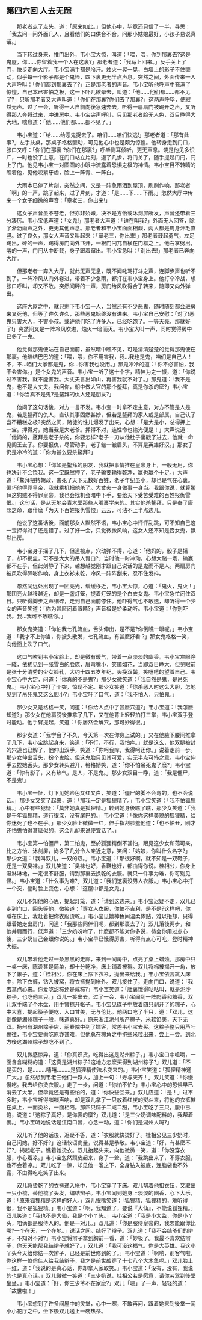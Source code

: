 ## 第四六回 人去无踪

　　那老者点了点头，道：「原来如此。」但他心中，毕竟还只信了一半，寻思：「我去问一问外面几人，且看他们的口供合不合。问那小姑娘最好，小孩子易说真话。」

　　当下转过身来，推门出外，韦小宝大惊，叫道：「喂，喂，你到那裏去?这是鬼屋，你……你留着我一个人在这裏?」那老者道：「我马上回来。」反手关上了门，快步走向大厅。韦小宝满手都是冷汗。烛火一晃一晃，白墙上的影子不住颤动，似乎每一个影子都是个鬼怪，四下裏更无半点声息。突然之间，外面传来一人大声呼叫：「你们都到那裏去了?」正是那老者的声音。韦小宝听他呼声中充满了惊惶，自己本已害怕之极，这一下吓几欲晕去，叫道：「他……他们都……都不见了?」只听那老者又大声叫道：「你们在那裏?你们去了那裏?」这两声呼毕，便寂然无声。过了一会，听得一人自前向後急速奔去，听得一扇扇门被踢开之声，又听得那人奔将过来，冲进房中。韦小宝尖声呼叫，只见那老者脸无人色，双目睁得大大地，喘息道：「他……他们都……都不见了。」

　　韦小宝道：「给……给恶鬼捉去了。咱们……咱们快逃!」那老者道：「那有此事?」左手扶桌，那桌子格格颤动，可见他心中也是颇为惊惶。他转身走到门口，张口又呼：「你们在那裏 ?你们在那裏?」呼毕侧耳倾听，更无声息。饶是他见多识广，一时也没了主意，在门口站立片刻，退了几步，将门关了，随手提起门闩，闩上了门。他见韦小宝一对圆圆的小眼中流露着恐惧之极的神情。韦小宝目不转睛的瞧着他，见他咬紧牙齿，脸上一阵青、一阵白。

　　大雨本已停了片刻，突然之间，又是一阵急雨洒到屋顶，刷刷作响。那老者「啊」的一声，跳了起来，过了片刻，才道：「是……下……下雨。」忽然大厅中传来一个女子细微的声音：「章老三，你出来!」

　　这女子声音虽不苍老，但亦非娇嫩，决不是方怡或沐剑屏所发，声音还带着三分凄厉。韦小宝低声道：「女鬼!」那老者大声道：「谁在叫我?」外面无人回答，除了淅沥雨声之外，更无其他声息。那老者和韦小宝面面相觑，两人都是周身汗毛直竖。过了良久，那女人声音又叫起来：「章老三，你出来!」那老者鼓起勇气，左足踢出，砰的一声，踢得房门向外飞开，一根门闩兀自横在门框之上。他右掌劈出，喀的一声，门闩从中断截，身子跟着窜出。韦小宝急叫：「别出去!」那老者已奔向大厅。

　　但那老者一奔入大厅，就此无声无息，既不闻叱骂打斗之声，连脚步声也听不到了。一阵冷风从门外卷进，带着不少急雨，都打在韦小宝身上。他打个冷战，想张口呼叫，却又不敢。突然间砰的一声，房门给风吹得合了转来，随即又向外弹出。

　　这座大屋之中，就只剩下韦小宝一人，当然还有不少恶鬼，随时随刻都会进房来叉死他，但等了许久许久，那些恶鬼始终没有进来。韦小宝自己安慰：「对了!恶鬼只害大人，不害小孩。或许他们吃了许多人，已经吃饱了。一等天亮，那就好了!」突然间又是一阵冷风吹进，烛火一暗而灭。韦小宝大叫一声，同时觉得房中已多了一鬼。

　　他觉得那鬼便站在自己面前，虽然暗中瞧不见，可是清清楚楚的觉得那鬼便在那裏。他结结巴巴的道：「喂，喂，你不用害我，我…我也是鬼，咱们是自己人！不，不…咱们大家都是鬼，你…你害我也没用。」那鬼冷冷的道：「你不必害怕，我不会害你。」是个女鬼的声音。韦小宝一听了这十个字，精神为之一振，道：「你说过不害我，就不能害我。大丈夫言出如山，再害我就不对了。」那鬼道：「我不是鬼，也不是大丈夫。我问你，朝中做大官的那个鳌拜，真是你杀的麽?」韦小宝道：「你当真不是鬼?是鳌拜的仇人还是朋友?」

　　他问了这句话後，对方一言不发。韦小宝一时拿不定主意，对方不管是人是鬼，若是鳌拜的仇人，直认其事固然甚妙，但若是鳌拜的家人或是部属，自己认了岂不糟糕之极?突然之间，赌徒的性儿爆发了出来，心想：「是大是小，总得押上一宝。押得对，她当我是大老爷。押得不对，连性命也输光便是！」大声说道：「他妈的，鳌拜是老子杀的，你要怎样?老子一刀从他肚子裏戳了进去，他就一命见阎王去了。你要报仇，尽管动手，老子皱一皱眉头，不算是英雄好汉。」那女子仍是冷冷的道：「你为甚么要杀鳌拜?」

　　韦小宝心想：「你如是鳌拜的朋友，我就把事情推在皇帝身上，一般无用，你也决计不会饶我。这一宝既然押了，老子输要输得乾净，赢也赢个十足。」大声道：「鳌拜把持朝政，害死了天下无数好百姓，老子年纪虽小，却也是气在心裏。偏巧他得罪皇帝，我就乘机把他杀了。大丈夫一身做事一身当。我跟你说，就算鳌拜这狗贼不得罪皇帝，我也会找机会暗中下手，要给天下受苦受难的百姓报仇雪恨。」这句话，是从天地会青木堂那些人嘴裏学来的。其实他杀鳌拜，只是奉了康熙之命，跟什麽「为天下百姓报仇雪恨」云云，可沾不上半点边儿。

　　他说了这番话後，面前那女人默然不语，韦小宝心中怦怦乱跳，可不知自己这一宝押得对了还是错了。过了好一会，只觉微微风响，这女人还不知是否女鬼，飘然出房。

　　韦小宝身子摇了几下，但道被点，穴动弹不得，心道：「他妈的，骰子是摇了，却不揭盅，可不是大大的吊人胃口?」当时他一时冲动，心想大赌一场，输赢都不在乎，但此刻静了下来，越想越觉刚才跟自己说话的是鬼而不是人。两扇房门被风吹得砰嘭作响，身上衣衫未乾，冷风一阵阵刮来，忍不住发抖。

　　忽然间远处出现了一团亮光，缓缓移近，韦小宝大惊，心道：「鬼火，鬼火！」那团亮火越移越近，却是一盏灯笼，提着灯笼的是个白衣女鬼。韦小宝急忙闭住双目。只听得脚步之声细碎，走到自己面前停住。他吓得气也不敢透，却听得一个少女的声音笑道：「你为甚麽闭着眼睛?」声音极是娇柔动听。韦小宝道：「你别吓我。我…我可不敢瞧你。」

　　那女鬼笑道：「你怕我七孔流血，舌头伸出，是不是?你倒瞧一眼呢。」韦小宝道：「我才不上你当，你披头散发，七孔流血，有甚麽好看 ?」那女鬼格格一笑，向他面上吹了口气。

　　这口气吹到韦小宝脸上，却是微有暖气，带着一点淡淡的幽香。韦小宝左眼睁一綫，依稀见到一张雪白的脸庞，眉弯嘴小，笑靥如花，当即双目睁大，但见眼前是张十分清秀的少女脸孔，大约十四五岁年纪，头挽双鬓，笑嘻嘻的望着自己。韦小宝心中大定，问道：「你真的不是鬼?」那少女微笑道：「我自然是鬼，是吊死鬼。」韦小宝心中打了个突，惊疑不定。那少女笑道：「你杀恶人时这么大胆，怎地见到了吊死鬼又这么胆小?」韦小宝吁了口气，道：「我不怕人，只怕鬼。」

　　那少女又是格格一笑，问道：「你给人点中了甚麽穴道?」韦小宝道：「我怎麽知道?」那少女在他肩膀後推拿了几下，又在他背上轻轻拍打三掌，韦小宝双手登时能动。他手臂提起，笑道：「你居然会解穴，那可妙得很。」

　　那少女道：「我学会了不久，今天第一次在你身上试的。」又在他腋下腰间推拿了几下，韦小宝跳起身来，笑道：「不行，不行，我怕痒。」就是这么，他双腿被封的穴道也已解了，他伸出双手，笑道：「你呵我痒，我得呵还你。」说着走前一步。那少女伸出舌头，扮个鬼脸。但这鬼脸只见其可爱，实无半点可怖之意。韦小宝伸手去捏她舌头。那少女转头避开，格格娇笑，道：「你不怕吊死鬼了麽?」韦小宝道：「你有影子，又有热气，是人，不是鬼。」那少女双目一睁，道：「我是僵尸，不是鬼!」

　　韦小宝一怔，灯下见她睑色又红又白，笑道：「僵尸的脚不会弯的，也不会说话。」那少女又笑了起来，道：「那我一定是狐狸精了。」韦小宝笑道：「我不怕狐狸精。」心中有些犯疑：「莫非她真是狐狸精。」转到她身後瞧了瞧，那少女笑道：「我是千年狐狸精，道行很深，没有尾巴的。」韦小宝道：「像你这样美貌的狐狸精，给你迷死了也不在乎。」那少女脸上微微一红，伸手指刮脸羞他道：「也不怕丑，刚才还怕鬼怕得甚麽似的，这会儿却来说便宜话了。」

　　韦小宝第一怕僵尸，第二怕鬼，至於狐狸精倒不甚怕，跟见这少女和蔼可亲，比之方怡、沐剑屏，尚多了几分令人亲近之意，笑问：「姑娘，你叫什么名字?」那少女道：「我叫双儿，一双的双。」韦小宝道：「那很好啊，就不知是一双鞋子，还是一双臭袜。」双儿笑道：「臭袜也好，香鞋也好，都由得你说。桂相公，你身上湿淋淋地，一定很不舒服，请到那裏去换乾的衣服。就只一件事为难，你可别见怪。」韦小宝道：「什么事为难?」双儿道：「我们这裏没男人衣服。」韦小宝心中打一个突，登时脸上变色，心想：「这屋中都是女鬼。」

　　双儿不知他的心思，提起灯笼，道：「请到这边来。」韦小宝迟疑不走，双儿已走到门口，回头等他，微笑道：「穿女人衣服，你怕不吉利，是不是?这样吧，你睡在床上，我赶着把你衣服烫乾。」韦小宝见她神色间温柔体贴，难以拒却，只得跟着她走出房门，问道：「我那些同伴们呢，都到那裏去了?」双儿落後两步，和他并肩而行，低声道：「三少奶吩咐了，什麽都不能对你多说，待会你用过点心後，三少奶自己会跟你说的。」韦小宝早巳饿得厉害，听得有点心可吃，登时精神大振。

　　双儿带着他走过一条黑黑的走廊，来到一间房中，点亮了桌上蜡烛。那房中只一桌一床，陈设甚是简单，却十分乾净，床上铺着被褥。双儿将棉被揭开一角，放下了帐子，道：「桂相公，你在床上除下衣衫，抛出来给我。」韦小宝依言跳入床中，除下衣裤，钻入被窝，将衣裤抛到帐外。双儿接住了，走向门口，说道：「我去拿点心来。你爱吃甜粽还是咸粽?」韦小宝笑道：「肚裏饿得咕咕叫，就是泥沙粽子，也吃他三只。」双儿一笑出去。过了一会，韦小宝闻到一阵肉香和糖香，双儿双手端了个木盘，用手臂掠开帐子。韦小宝见碟子中放着四只剥开了的粽子，心中大喜，提起筷子便吃，入口甘美，无与伦比。他两口吃了半只，道：「双儿，这倒像是湖州粽子一般，味道真好。」原来浙江湖州所产粽子，米软馅美，天下无双。扬州有湖州粽子店，丽春院中到了嫖客，常差韦小宝去买。这粽子整只用芦叶裹往，韦小宝要偷吃原亦甚难，但他总在粽角之中挤些米粒出来，尝上一尝。到北方後这湖州粽子却吃不到了。

　　双儿微感惊异，道：「你真识货，吃得出这是湖州粽子。」韦小宝口中咀嚼，一面含含糊糊的道：「这真是湖州粽子?这地方怎麽买得到湖州粽子?」双儿道：「不是买的，是………嘻嘻………是狐狸精使法术变来的。」韦小宝笑道：「狐狸精神通广大。」忽然想到韦老三他们一夥人，加上一句：「寿与天齐！」双儿笑道：「你慢慢吃。我去给你烫衣服。」走了一步，问道：「你怕不怕?」韦小宝心中的恐惧早已消去了大半，但毕竟还是有些怕的，道：「你快些回来。」双儿应道：「是！」过不多时，韦小宝听得嗤嗤声响，却是双儿拿了一只放着红炭的熨斗来，将他的衣裤摊在桌上，一面烫衫，一面相陪。那四只粽子二咸二甜，韦小宝吃了三只，腹中已饱，说道：「这粽子真好，是你裹的糜?」双儿道：「是三少奶调味配料的，我帮着裹。」韦小宝听她说话是江南口音，心念一动，道：「你们是湖州人吗?」

　　双儿听了他的话後，迟疑不答，道：「衣服就快烫好了。桂相公见三少奶时，自己问她，好不好?」这话软语商量，说得甚是恭敬。韦小宝道：「好，有甚麽不好?」揭起帐子。瞧着她烫衣。双儿抬起头来，向他微微一笑，道：「你没穿衣服，小心着凉。」韦小宝忽然顽皮起来，身子一耸，道：「我跳出来了，不穿衣服，也不会着凉。」双儿吃了一惊，却见他一溜之下，全身钻入被底，连脑袋也不外露，不由得吃吃笑了出来。

　　双儿将烫乾了的衣裤递入帐中，韦小宝穿了下床。双儿帮着他扣衣钮，又取出一只小梳，替他梳了头发，编结辫子。韦小宝闻到她身上淡淡的幽香，心下大乐，道：「原来狐狸精是这样的好人。」双儿抿嘴笑道：「狐狸精、狐狸精的，难听得很，我不是狐狸精。」韦小宝道：「啊，我知道了，要说『大仙』，不能说狐狸精。」双儿笑道：「我也不是大仙，我是个小丫头。」韦小宝道：「我是小太监，你是小丫头，咱俩都是服侍人的。倒是一对儿。」双儿道：「你是服侍皇帝的，我怎能跟你比哪?一个在天，一个在地。」说话之间。结好了辫子。双儿道：「我不会结爷们的辫子，不知对不对?」韦小宝将辫子拿到胸前一看，道：「妙极了。我最不喜欢结辫子，你天天能帮我结辫子就好了。」双儿道：「我可没这福气。你是大英雄。我这小丫头今天给你结一次辫子，已经是前世修到的了。」韦小宝道：「啊哟，别客气啦，你这样一位俏佳人给我结辫子，我才是前世敲穿了十七八个大木鱼呢。」双儿脸上一红，道：「我说的是真心话，你却拿人家取笑。」韦小宝道：「没有，没有，我说的也是真心话。」双儿微微一笑道：「三少奶说，桂相公若是愿意，请你劳驾到後堂坐坐。」韦小宝道：「好，你三少爷不在家麽?」双儿「嗯」了一声，轻轻的道：「故世啦！」

　　韦小宝想到了许多间屋中的灵堂，心中一寒，不敢再问，跟着她来到後堂一闻小小花厅之中，坐下後双儿送上一碗热茶。